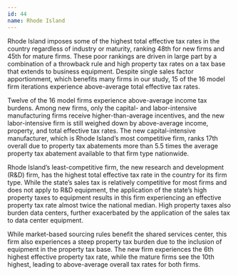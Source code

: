 ```yaml
---
id: 44 
name: Rhode Island
---
```


Rhode Island imposes some of the highest total effective tax rates in the country regardless of industry or maturity, ranking 48th for new firms and 45th for mature firms. These poor rankings are driven in large part by a combination of a throwback rule and high property tax rates on a tax base that extends to business equipment. Despite single sales factor apportionment, which benefits many firms in our study, 15 of the 16 model firm iterations experience above-average total effective tax rates.

Twelve of the 16 model firms experience above-average income tax burdens. Among new firms, only the capital- and labor-intensive manufacturing firms receive higher-than-average incentives, and the new labor-intensive firm is still weighed down by above-average income, property, and total effective tax rates. The new capital-intensive manufacturer, which is Rhode Island’s most competitive firm, ranks 17th overall due to property tax abatements more than 5.5 times the average property tax abatement available to that firm type nationwide.

Rhode Island’s least-competitive firm, the new research and development (R&D) firm, has the highest total effective tax rate in the country for its firm type. While the state’s sales tax is relatively competitive for most firms and does not apply to R&D equipment, the application of the state’s high property taxes to equipment results in this firm experiencing an effective property tax rate almost twice the national median. High property taxes also burden data centers, further exacerbated by the application of the sales tax to data center equipment.

While market-based sourcing rules benefit the shared services center, this firm also experiences a steep property tax burden due to the inclusion of equipment in the property tax base. The new firm experiences the 6th highest effective property tax rate, while the mature firms see the 10th highest, leading to above-average overall tax rates for both firms.